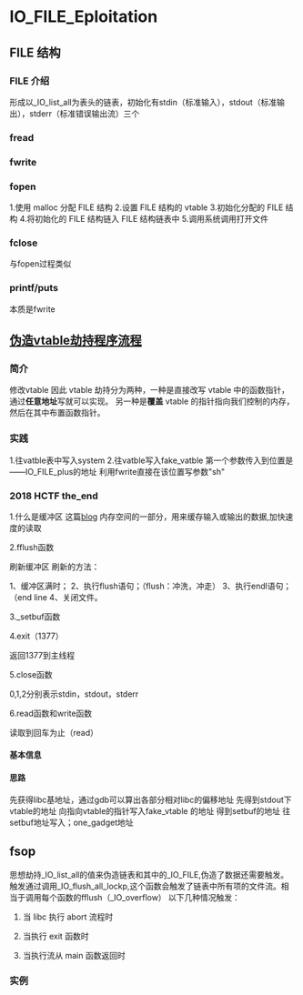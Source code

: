 # IO_FILE_Eploitation

## FILE 结构

### FILE 介绍
形成以_IO_list_all为表头的链表，初始化有stdin（标准输入），stdout（标准输出），stderr（标准错误输出流）三个
### fread

### fwrite

### fopen
1.使用 malloc 分配 FILE 结构
2.设置 FILE 结构的 vtable
3.初始化分配的 FILE 结构
4.将初始化的 FILE 结构链入 FILE 结构链表中
5.调用系统调用打开文件

### fclose
与fopen过程类似
### printf/puts
本质是fwrite

## [伪造vtable劫持程序流程](https://ctf-wiki.org/pwn/linux/user-mode/io-file/fake-vtable-exploit/)

### 简介

修改vtable
因此 vtable 劫持分为两种，一种是直接改写 vtable 中的函数指针，通过**任意地址**写就可以实现。
另一种是**覆盖** vtable 的指针指向我们控制的内存，然后在其中布置函数指针。
### 实践

1.往vatble表中写入system
2.往vatble写入fake_vatble
第一个参数传入到位置是——IO_FILE_plus的地址
利用fwrite直接在该位置写参数"sh"
### 2018 HCTF the_end
1.什么是缓冲区
这篇[blog](https://blog.csdn.net/fuhanghang/article/details/109756207)
内存空间的一部分，用来缓存输入或输出的数据,加快速度的读取

2.fflush函数

刷新缓冲区
刷新的方法：

1、缓冲区满时；
2、执行flush语句；（flush：冲洗，冲走）
3、执行endl语句；（end line
4、关闭文件。


3._setbuf函数

4.exit（1377）

返回1377到主线程

5.close函数

0,1,2分别表示stdin，stdout，stderr

6.read函数和write函数   

读取到回车为止（read）

#### 基本信息

#### 思路
先获得libc基地址，通过gdb可以算出各部分相对libc的偏移地址
先得到stdout下vtable的地址
向指向vtable的指针写入fake_vtable 的地址
得到setbuf的地址
往setbuf地址写入；one_gadget地址   


## fsop
思想劫持_IO_list_all的值来伪造链表和其中的_IO_FILE,伪造了数据还需要触发。
触发通过调用_IO_flush_all_lockp,这个函数会触发了链表中所有项的文件流。相当于调用每个函数的fflush（_IO_overflow）
以下几种情况触发：
1. 当 libc 执行 abort 流程时

2. 当执行 exit 函数时

3. 当执行流从 main 函数返回时

### 实例


